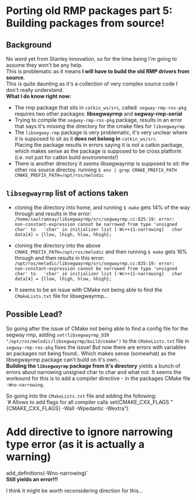 # Porting old RMP packages part 5: Building packages from source!
## Background
No word yet from Stanley innovation, so for the time being I'm going to assume they won't be any help.   
This is problematic as it means **I will have to build the old RMP drivers from source**.  
This is quite daunting as it's a collection of very complex source code I don't really understand.  
**What I do know right now:**  
- The rmp package that sits in `catkin_ws/src`, called: `segway-rmp-ros-pkg` requires two other packages: **libsegwayrmp** and **segway-rmp-serial**  
- Trying to compile the `segway-rmp-ros-pkg` package, results in an error that says it's missing the directory for the cmake files for `libsegwayrmp`
- The `libsegway-rmp` package is very problematic, it's very unclear where it is supposed to sit as it **does not belong in** `catkin_ws/src`.   
  Placing the package results in errors saying it is not a catkin package, which makes sense as the package is supposed to be cross platform (i.e. not just for catkin build environments!)  
- There is another directory it *seems* libsegwayrmp is supposed to sit: the other ros source directoy. running `$ env | grep CMAKE_PREFIX_PATH
CMAKE_PREFIX_PATH=/opt/ros/melodic`

## `libsegwayrmp` list of actions taken
- cloning the directory into home, and running `$ make` gets 14% of the way through and results in the error:  
  `/home/saulramsay/libsegwayrmp/src/segwayrmp.cc:825:19: error:   
      non-constant-expression cannot be narrowed from type 'unsigned char' to  
      'char' in initializer list [-Wc++11-narrowing]  
  char data[4] = {llow, lhigh, hlow, hhigh};`  
  
- cloning the directory into the above `CMAKE_PREFIX_PATH=/opt/ros/melodic` and then running `$ make` gets 16% through and then results in this error:  
  `/opt/ros/melodic/libsegwayrmp/src/segwayrmp.cc:825:19: error:   
      non-constant-expression cannot be narrowed from type 'unsigned char' to  
      'char' in initializer list [-Wc++11-narrowing]  
  char data[4] = {llow, lhigh, hlow, hhigh};`  
  
- It seems to be an issue with CMake not being able to find the `CMakeLists.txt` file for libsegwayrmp...

## Possible Lead?
So going after the issue of CMake not being able to find a config file for the segway rmp, adding `set(libsegwayrmp_DIR "/opt/ros/melodic/libsegwayrmp/build/cmake")` to the `CMakeLists.txt` file in `segway-rmp-ros-pkg` fixes the issue! But now there are errors with variables an packages not being found.. Which makes sense (somewhat) as the libsegwayrmp package can't build on it's own..  
**Building the `libsegwayrmp` package from it's directory** yields a bunch of errors about narrowing unsigned char to char and what not. It seems the workound for this is to add a compiler directive - in the packages CMake file `-Wno-narrowing`.  
  
So going into the `CMakeLists.txt` file and adding the following:  
`# Allows to add flags for all compiler calls
set(CMAKE_CXX_FLAGS "{CMAKE_CXX_FLAGS} -Wall -Wpedantic -Wextra")

# Add directive  to ignore narrowing type error (as it is actually a warning)
add_definitions(-Wno-narrowing)`  
**Still yields an error!!!**  

I think it might be worth reconsidering direction for this...  





